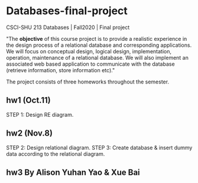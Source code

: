 # Databases-final-project

CSCI-SHU 213 Databases | Fall2020 | Final project

"The **objective** of this course project is to provide a realistic experience in the design process of a relational database and corresponding applications. We will focus on conceptual design, logical design, implementation, operation, maintenance of a relational database. We will also implement an associated web based application to communicate with the database (retrieve information, store information etc)."

The project consists of three homeworks throughout the semester.

## hw1 (Oct.11)

STEP 1: Design RE diagram.

## hw2 (Nov.8)

STEP 2: Design relational diagram.
STEP 3: Create database & insert dummy data according to the relational diagram.

## hw3 **By Alison Yuhan Yao & Xue Bai**
